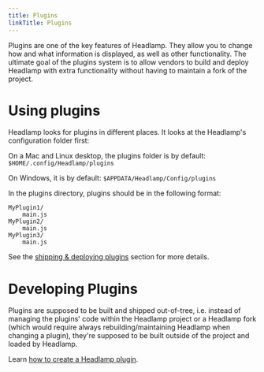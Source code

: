 ```yaml
---
title: Plugins
linkTitle: Plugins
---
```


Plugins are one of the key features of Headlamp. They allow you to change how and what information is displayed, as well as other functionality. The ultimate goal of the plugins system is to allow vendors to build and deploy Headlamp with extra functionality without having to maintain a fork of the project.

# Using plugins

Headlamp looks for plugins in different places.
It looks at the Headlamp's configuration folder first:

On a Mac and Linux desktop, the plugins folder is by default:
`$HOME/.config/Headlamp/plugins`

On Windows, it is by default:
`$APPDATA/Headlamp/Config/plugins`

In the plugins directory, plugins should be in the following format:

```
MyPlugin1/
    main.js
MyPlugin2/
    main.js
MyPlugin3/
    main.js
```

See the [shipping & deploying plugins](./building.md#shipping--deploying-plugins) section
for more details.

# Developing Plugins

Plugins are supposed to be built and shipped out-of-tree, i.e. instead of managing the plugins'
code within the Headlamp project or a Headlamp fork (which would require
always rebuilding/maintaining Headlamp when changing a plugin), they're
supposed to be built outside of the project and loaded by Headlamp.

Learn [how to create a Headlamp plugin](./building.md).
